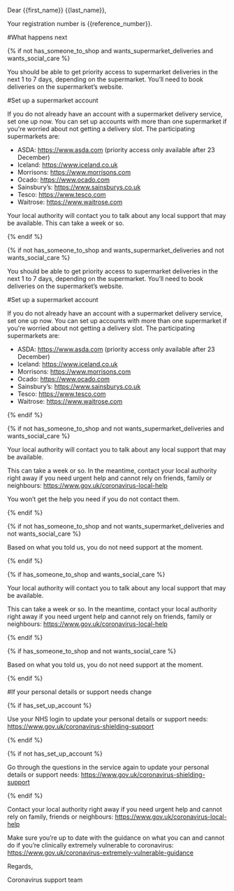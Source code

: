Dear {{first_name}} {{last_name}},

Your registration number is {{reference_number}}.

#What happens next

{% if not has_someone_to_shop and wants_supermarket_deliveries and wants_social_care %}

You should be able to get priority access to supermarket deliveries in the next 1 to 7 days, depending on the supermarket. You’ll need to book deliveries on the supermarket’s website.

#Set up a supermarket account

If you do not already have an account with a supermarket delivery service, set one up now. You can set up accounts with more than one supermarket if you're worried about not getting a delivery slot. The participating supermarkets are:

- ASDA: https://www.asda.com (priority access only available after 23 December)
- Iceland: https://www.iceland.co.uk
- Morrisons: https://www.morrisons.com
- Ocado: https://www.ocado.com
- Sainsbury’s: https://www.sainsburys.co.uk
- Tesco: https://www.tesco.com
- Waitrose: https://www.waitrose.com

Your local authority will contact you to talk about any local support that may be available. This can take a week or so.

{% endif %}

{% if not has_someone_to_shop and wants_supermarket_deliveries and not wants_social_care %}

You should be able to get priority access to supermarket deliveries in the next 1 to 7 days, depending on the supermarket. You’ll need to book deliveries on the supermarket’s website.

#Set up a supermarket account

If you do not already have an account with a supermarket delivery service, set one up now. You can set up accounts with more than one supermarket if you're worried about not getting a delivery slot. The participating supermarkets are:

- ASDA: https://www.asda.com (priority access only available after 23 December)
- Iceland: https://www.iceland.co.uk
- Morrisons: https://www.morrisons.com
- Ocado: https://www.ocado.com
- Sainsbury’s: https://www.sainsburys.co.uk
- Tesco: https://www.tesco.com
- Waitrose: https://www.waitrose.com

{% endif %}

{% if not has_someone_to_shop and not wants_supermarket_deliveries and wants_social_care %}

Your local authority will contact you to talk about any local support that may be available.

This can take a week or so. In the meantime, contact your local authority right away if you need urgent help and cannot rely on friends, family or neighbours: https://www.gov.uk/coronavirus-local-help

You won’t get the help you need if you do not contact them.

{% endif %}

{% if not has_someone_to_shop and not wants_supermarket_deliveries and not wants_social_care %}

Based on what you told us, you do not need support at the moment.

{% endif %}

{% if has_someone_to_shop and wants_social_care %}

Your local authority will contact you to talk about any local support that may be available.

This can take a week or so. In the meantime, contact your local authority right away if you need urgent help and cannot rely on friends, family or neighbours: https://www.gov.uk/coronavirus-local-help

{% endif %}

{% if has_someone_to_shop and not wants_social_care %}

Based on what you told us, you do not need support at the moment.

{% endif %}

#If your personal details or support needs change

{% if has_set_up_account %}

Use your NHS login to update your personal details or support needs: https://www.gov.uk/coronavirus-shielding-support

{% endif %}

{% if not has_set_up_account %}

Go through the questions in the service again to update your personal details or support needs: https://www.gov.uk/coronavirus-shielding-support

{% endif %}

Contact your local authority right away if you need urgent help and cannot rely on family, friends or neighbours: https://www.gov.uk/coronavirus-local-help

Make sure you’re up to date with the guidance on what you can and cannot do if you’re clinically extremely vulnerable to coronavirus: https://www.gov.uk/coronavirus-extremely-vulnerable-guidance

Regards,

Coronavirus support team
